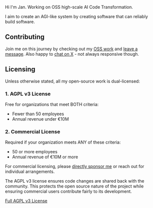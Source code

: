 Hi I'm Jan. Working on OSS high-scale AI Code Transformation.

I aim to create an AGI-like system by creating software that can reliably build software.

## Contributing

Join me on this journey by checking out my [OSS work](https://github.com/janwilmake?tab=repositories) and [leave a message](https://github.com/janwilmake/janwilmake/discussions). Also happy to [chat on X](https://x.com/janwilmake) - not always responsive though.

## Licensing

Unless otherwise stated, all my open-source work is dual-licensed:

### 1. AGPL v3 License

Free for organizations that meet BOTH criteria:

- Fewer than 50 employees
- Annual revenue under €10M

### 2. Commercial License

Required if your organization meets ANY of these criteria:

- 50 or more employees
- Annual revenue of €10M or more

For commercial licensing, please [directly sponsor me](https://github.com/sponsors/janwilmake) or reach out for individual arrangements.

The AGPL v3 license ensures code changes are shared back with the community. This protects the open source nature of the project while ensuring commercial users contribute fairly to its development.

[Full AGPL v3 License](https://www.gnu.org/licenses/agpl-3.0.en.html)
